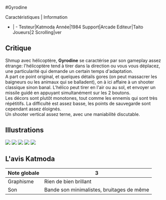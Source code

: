 #Gyrodine

Caractéristiques | Information
- | -
Testeur|Katmoda
Année|1984
Support|Arcade
Editeur|Taito
Joueurs|2
Scrolling|ver

## Critique
Shmup avec hélicoptère, <b>Gyrodine</b> se caractérise par son gameplay assez étrange: l'hélicoptère tend à tirer dans la direction ou vous vous déplacez, une particularité qui demande un certain temps d'adaptation.<br/>A part ce point original, et quelques détails gores (on peut massacrer les baigneurs ou les animaux qui se balladent), on à ici affaire à un shooter classique sinon banal. L'hélico peut tirer en l'air ou au sol, et envoyer un missile guidé en appuyant simultanément sur les 2 boutons.<br/>Les décors sont plutôt monotones, tout comme les ennemis qui sont très répétitifs. La difficulté est assez basse, les points de sauvegarde sont cependant assez éloignés.<br/>Un shooter vertical assez terne, avec une maniabilité discutable.

## Illustrations
![](http://www.shmup.com/images/thumbs/gyrodine.jpg)
![](http://www.shmup.com/images/thumbs/)
![](http://www.shmup.com/images/thumbs/)
![](http://www.shmup.com/images/thumbs/)
![](http://www.shmup.com/images/thumbs/)

## L'avis Katmoda
Note globale|3
-|-
Graphisme|Rien de bien brillant
Son|Bande son minimalistes, bruitages de même

